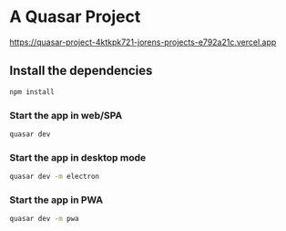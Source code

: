 # A Quasar Project

https://quasar-project-4ktkpk721-jorens-projects-e792a21c.vercel.app

## Install the dependencies
```bash
npm install
```

### Start the app in web/SPA
```bash
quasar dev
```

### Start the app in desktop mode
```bash
quasar dev -m electron
```
### Start the app in PWA
```bash
quasar dev -m pwa
```

